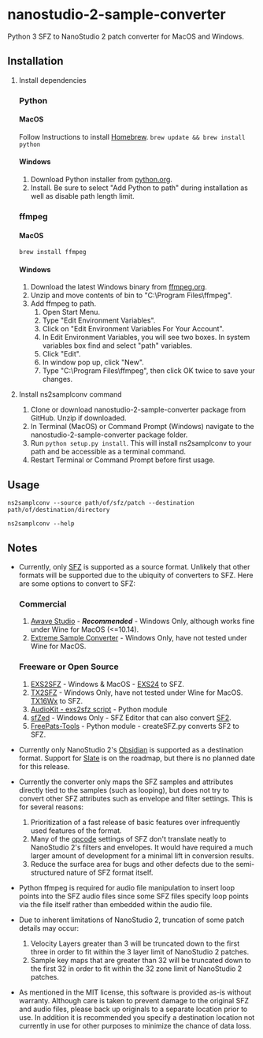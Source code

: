 # nanostudio-2-sample-converter
Python 3 SFZ to NanoStudio 2 patch converter for MacOS and Windows.

## Installation
1. Install dependencies

    ### Python
    #### MacOS
    Follow Instructions to install [Homebrew](https://brew.sh/).
    ```brew update && brew install python```
    #### Windows
    1. Download Python installer from [python.org](https://www.python.org/).
    2. Install. Be sure to select "Add Python to path" during installation as well as disable path length limit.
   
    ### ffmpeg
    #### MacOS
    ```brew install ffmpeg```
    #### Windows
    1. Download the latest Windows binary from [ffmpeg.org](http://ffmpeg.org/).
    2. Unzip and move contents of bin to "C:\Program Files\ffmpeg".
    3. Add ffmpeg to path.
        1. Open Start Menu.
        2. Type "Edit Environment Variables".
        3. Click on "Edit Environment Variables For Your Account".
        4. In Edit Environment Variables, you will see two boxes. In system variables box find and select "path" variables.
        5. Click "Edit".
        6. In window pop up, click "New".
        7. Type "C:\Program Files\ffmpeg", then click OK twice to save your changes.
    

2. Install ns2samplconv command
    1. Clone or download nanostudio-2-sample-converter package from GitHub. Unzip if downloaded.
    2. In Terminal (MacOS) or Command Prompt (Windows) navigate to the nanostudio-2-sample-converter package folder.
    3. Run ```python setup.py install```. This will install ns2samplconv to your path and be accessible as a terminal command.
    4. Restart Terminal or Command Prompt before first usage.
    
## Usage
```ns2samplconv --source path/of/sfz/patch --destination path/of/destination/directory```

```ns2samplconv --help```

## Notes

- Currently, only [SFZ](https://sfzformat.com/) is supported as a source format. Unlikely that other formats will be supported due to the ubiquity of converters to SFZ. Here are some options to convert to SFZ:
    ### Commercial
    1. [Awave Studio](https://www.fmjsoft.com/awavestudio.html#main) - ***Recommended*** - Windows Only, although works fine under Wine for MacOS (<=10.14).
    2. [Extreme Sample Converter](https://extranslator.com/index.php?page=exsc) - Windows Only, have not tested under Wine for MacOS.
    ### Freeware or Open Source
    1. [EXS2SFZ](https://www.bjoernbojahr.de/exs2sfz.html) - Windows & MacOS - [EXS24](https://support.apple.com/en-us/HT211115) to SFZ.
    2. [TX2SFZ](https://www.kvraudio.com/product/awave-studio-by-fmj-software/news) - Windows Only, have not tested under Wine for MacOS. [TX16Wx](https://www.tx16wx.com/) to SFZ.
    3. [AudioKit - exs2sfz script](https://github.com/AudioKit/SamplerDemo/blob/master/Sounds/exs2sfz.py) - Python module
    4. [sfZed](http://audio.clockbeat.com/sfZed.html) - Windows Only - SFZ Editor that can also convert [SF2](https://en.wikipedia.org/wiki/SoundFont).
    5. [FreePats-Tools](https://github.com/freepats/freepats-tools) - Python module - createSFZ.py converts SF2 to SFZ.


- Currently only NanoStudio 2's [Obsidian](https://www.blipinteractive.co.uk/nanostudio2/user-manual/Obsidian.html) is supported as a destination format. Support for [Slate](https://www.blipinteractive.co.uk/nanostudio2/user-manual/Slate.html) is on the roadmap, but there is no planned date for this release.

- Currently the converter only maps the SFZ samples and attributes directly tied to the samples (such as looping), but does not try to convert other SFZ attributes such as envelope and filter settings. This is for several reasons:
    1. Prioritization of a fast release of basic features over infrequently used features of the format.
    2. Many of the [opcode](https://sfzformat.com/opcodes/) settings of SFZ don't translate neatly to NanoStudio 2's filters and envelopes. It would have required a much larger amount of development for a minimal lift in conversion results.
    3. Reduce the surface area for bugs and other defects due to the semi-structured nature of SFZ format itself.
    
- Python ffmpeg is required for audio file manipulation to insert loop points into the SFZ audio files since some SFZ files specify loop points via the file itself rather than embedded within the audio file.
- Due to inherent limitations of NanoStudio 2, truncation of some patch details may occur:
    1. Velocity Layers greater than 3 will be truncated down to the first three in order to fit within the 3 layer limit of NanoStudio 2 patches.
    2. Sample key maps that are greater than 32 will be truncated down to the first 32 in order to fit within the 32 zone limit of NanoStudio 2 patches.
    
- As mentioned in the MIT license, this software is provided as-is without warranty. Although care is taken to prevent damage to the original SFZ and audio files, please back up originals to a separate location prior to use. In addition it is recommended you specify a destination location not currently in use for other purposes to minimize the chance of data loss.
